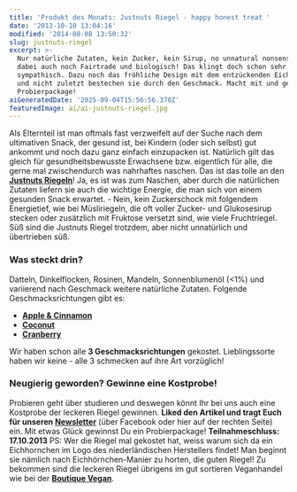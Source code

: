 ```yaml
---
title: 'Produkt des Monats: Justnuts Riegel - happy honest treat '
date: '2013-10-10 13:04:16'
modified: '2014-08-08 13:50:32'
slug: justnuts-riegel
excerpt: >-
  Nur natürliche Zutaten, kein Zucker, kein Sirup, no unnatural nonsense und
  dabei auch noch Fairtrade und biologisch! Das klingt doch schon sehr
  sympathisch. Dazu noch das fröhliche Design mit dem entzückenden Eichhörnchen
  und nicht zuletzt bestechen sie durch den Geschmack. Macht mit und gewinnt ein
  Probierpackage!
aiGeneratedDate: '2025-09-04T15:56:56.370Z'
featuredImage: ai/ai-justnuts-riegel.jpg
---
```


Als Elternteil ist man oftmals fast verzweifelt auf der Suche nach dem ultimativen Snack, der gesund ist, bei Kindern (oder sich selbst) gut ankommt und noch dazu ganz einfach einzupacken ist. Natürlich gilt das gleich für gesundheitsbewusste Erwachsene bzw. eigentlich für alle, die gerne mal zwischendurch was nahrhaftes naschen. Das ist das tolle an den **[Justnuts Riegeln](http://www.justnuts.nl/)**! Ja, es ist was zum Naschen, aber durch die natürlichen Zutaten liefern sie auch die wichtige Energie, die man sich von einem gesunden Snack erwartet. - Nein, kein Zuckerschock mit folgendem Energietief, wie bei Müsliriegeln, die oft voller Zucker- und Glukosesirup stecken oder zusätzlich mit Fruktose versetzt sind, wie viele Fruchtriegel. Süß sind die Justnuts Riegel trotzdem, aber nicht unnatürlich und übertrieben süß.

### Was steckt drin?

Datteln, Dinkelflocken, Rosinen, Mandeln, Sonnenblumenöl (<1%) und variierend nach Geschmack weitere natürliche Zutaten. Folgende Geschmacksrichtungen gibt es:

*   **[Apple & Cinnamon](http://www.boutique-vegan.com/food/sweets-snacks/snacks/fruit-nut-energy-bars/Apple-Cinnamon-Bar.html?listtype=search&searchparam=justnuts)**
*   **[Coconut](http://www.boutique-vegan.com/food/sweets-snacks/snacks/fruit-nut-energy-bars/Coconut-Bar.html?listtype=search&searchparam=justnuts)**
*   **[Cranberry](http://www.boutique-vegan.com/food/sweets-snacks/snacks/fruit-nut-energy-bars/Cranberry-Bar.html?listtype=search&searchparam=justnuts)**

Wir haben schon alle **3 Geschmacksrichtungen** gekostet. Lieblingssorte haben wir keine - alle 3 schmecken auf ihre Art vorzüglich!

### Neugierig geworden? Gewinne eine Kostprobe!

Probieren geht über studieren und deswegen könnt Ihr bei uns auch eine Kostprobe der leckeren Riegel gewinnen. **Liked den Artikel und tragt Euch für unseren [Newsletter](https://www.facebook.com/veganblatt/app_100265896690345)** (über Facebook oder hier auf der rechten Seite) ein. Mit etwas Glück gewinnst Du ein Probierpackage! **Teilnahmeschluss: 17.10.2013** PS: Wer die Riegel mal gekostet hat, weiss warum sich da ein Eichhornchen im Logo des niederländischen Herstellers findet! Man beginnt sie nämlich nach Eichhörnchen-Manier zu horten, die guten Riegel! Zu bekommen sind die leckeren Riegel übrigens im gut sortieren Veganhandel wie bei der [**Boutique Vegan**](http://www.boutique-vegan.com/index.php?lang=1&cl=search&searchparam=justnuts).
